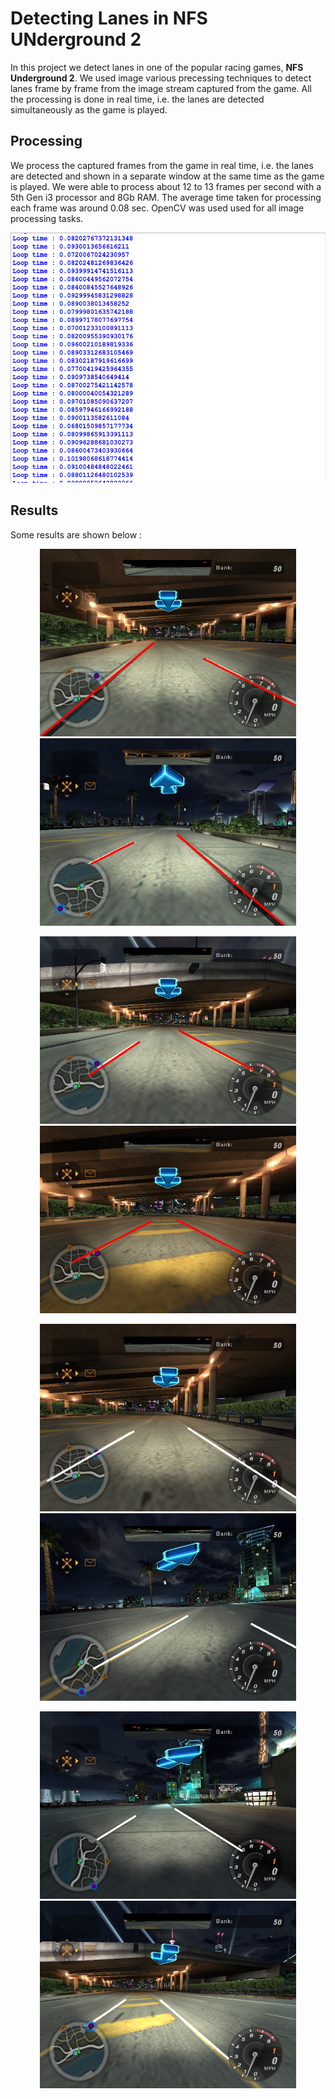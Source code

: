 # Detecting Lanes in NFS UNderground 2

In this project we detect lanes in one of the popular racing games, __NFS Underground 2__. We used image various precessing techniques to detect lanes frame by frame from the image stream captured from the game. All the processing is done in real time, i.e. the lanes are detected simultaneously as the game is played.

## Processing

We process the captured frames from the game in real time, i.e. the lanes are detected and shown in a separate window at the same time as the game is played. We were able to process about 12 to 13 frames per second with a 5th Gen i3 processor and 8Gb RAM. The average time taken for processing each frame was around 0.08 sec. OpenCV was used used for all image processing tasks.

<p align="center">
  <img src="./images/image_5.png" alt="images/image_5.png" width="600" height="400">
</p>

## Results
Some results are shown below :

<p align="center">
  <img src="./images/image_9.png" alt="images/image_9.png" width="410" height="300">
  <img src="./images/image_7.png" alt="images/image_7.png" width="410" height="300">
</p>

<p align="center">
  <img src="./images/image_8.png" alt="images/image_8.png" width="410" height="300">
  <img src="./images/image_6.png" alt="images/image_6.png" width="410" height="300">
</p>

<p align="center">
  <img src="./images/image_2.png" alt="images/image_2.png" width="410" height="300">
  <img src="./images/image_3.png" alt="images/image_3.png" width="410" height="300">
</p>

<p align="center">
  <img src="./images/image_4.png" alt="images/image_4.png" width="410" height="300">
  <img src="./images/image_1.png" alt="images/image_1.png" width="410" height="300">
</p>
